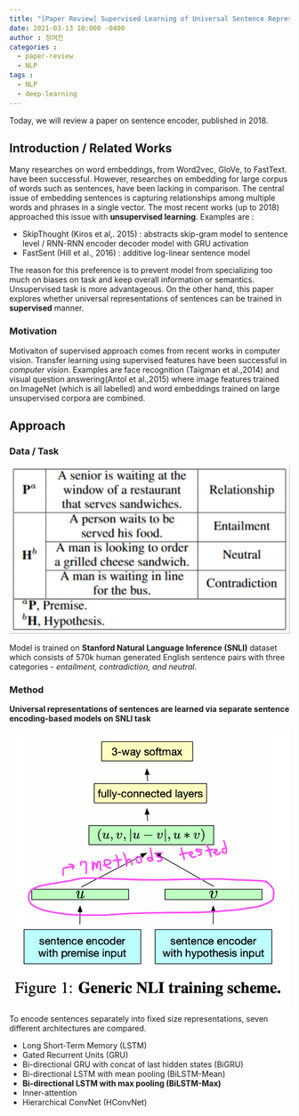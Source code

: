 ```yaml
---
title: "[Paper Review] Supervised Learning of Universal Sentence Representations from Natural Language Inference Data (2018)"
date: 2021-03-13 10:000 -0400
author : 정여진
categories :
  - paper-review
  - NLP
tags :
  - NLP
  - deep-learning
---
```


Today, we will review a paper on sentence encoder, published in 2018. 

## Introduction / Related Works

Many researches on word embeddings, from Word2vec, GloVe, to FastText. have been successful. However, researches on embedding for large corpus of words such as sentences, have been lacking in comparison. The central issue of embedding sentences is capturing relationships among multiple words and phrases in a single vector. The most recent works (up to 2018) approached this issue with **unsupervised learning**. Examples are :

- SkipThought (Kiros et al,. 2015) : abstracts skip-gram model to sentence level / RNN-RNN encoder decoder model with GRU activation
- FastSent (Hill et al., 2016) : additive log-linear sentence model

The reason for this preference is to prevent model from specializing too much on biases on task and keep overall information or semantics. Unsupervised task is more advantageous. On the other hand, this paper explores whether universal representations of sentences can be trained in **supervised** manner.

### Motivation
Motivaiton of supervised approach comes from recent works in computer vision. Transfer learning using supervised features have been successful in _computer vision_. Examples are face recognition (Taigman et al.,2014) and visual question answering(Antol et al.,2015) where image features trained on ImageNet (which is all labelled) and word embeddings trained on large unsupervised corpora are combined.

## Approach

### Data / Task

![2021-03-13-1](/assets/2021-03-13-supervised1.png)

Model is trained on **Stanford Natural Language Inference (SNLI)** dataset which consists of 570k human generated English sentence pairs with three categories - _entailment, contradiction, and neutral_.

### Method
**Universal representations of sentences are learned via separate sentence encoding-based models on SNLI task**

![2021-03-13-1](/assets/2021-03-13-supervised2.png)

To encode sentences separately into fixed size representations, seven different architectures are compared.
- Long Short-Term Memory (LSTM)
- Gated Recurrent Units (GRU)
- Bi-directional GRU with concat of last hidden states (BiGRU)
- Bi-directional LSTM with mean pooling (BiLSTM-Mean)
- **Bi-directional LSTM with max pooling (BiLSTM-Max)**
- Inner-attention
- Hierarchical ConvNet (HConvNet)
